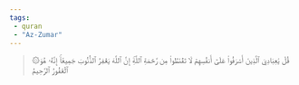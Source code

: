 ```yaml
---
tags: 
 - quran 
 - "Az-Zumar"
---
```


> ۞قُلۡ يَٰعِبَادِيَ ٱلَّذِينَ أَسۡرَفُواْ عَلَىٰٓ أَنفُسِهِمۡ لَا تَقۡنَطُواْ مِن رَّحۡمَةِ ٱللَّهِۚ إِنَّ ٱللَّهَ يَغۡفِرُ ٱلذُّنُوبَ جَمِيعًاۚ إِنَّهُۥ هُوَ ٱلۡغَفُورُ ٱلرَّحِيمُ
